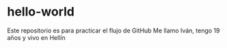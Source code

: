 # hello-world
Este repositorio es para practicar el flujo de GitHub
Me llamo Iván, tengo 19 años y vivo en Hellín

